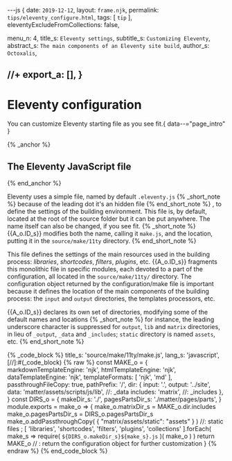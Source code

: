 ---js
{
  date:      `2019-12-12`,
  layout:    `frame.njk`,
  permalink: `tips/eleventy_configure.html`,
  tags:      [ `tip` ],
  eleventyExcludeFromCollections: false,

  menu_n:     4,
  title_s:    `Eleventy settings`,
  subtitle_s: `Customizing Eleventy`,
  abstract_s: `The main components of an Eleventy site build`,
  author_s:   `Octoxalis`,

  //+ export_a: [],
}
---
[comment]: # (======== Post ========)
# Eleventy configuration

You can customize Eleventy starting file as you see fit.{ data--="page_intro" }

{% _anchor %}
## The Eleventy JavaScript file
{% end_anchor %}


Eleventy uses a simple file, named by default `.eleventy.js`
{% _short_note %}
because of the leading dot it's an hidden file
{% end_short_note %}
, to define the settings of the building environment. This file is, by default, located at the root of the source folder but it can be put anywhere. The name itself can also be changed, if you see fit.
{% _short_note %}
{{A_o.ID_s}} modifies both the name, calling it `make.js`, and the location, putting it in the `source/make/11ty` directory.
{% end_short_note %}

This file defines the settings of the main resources used in the building process: _libraries_, _shortcodes_, _filters_, _plugins_, etc. {{A_o.ID_s}} fragments this monolithic file in specific modules, each devoted to a part of the configuration, all located in the `source/make/11ty/` directory. The configuration object returned by the configuration/make file is important because it defines the location of the main components of the building process: the `input` and `output` directories, the templates processors, etc.

{{A_o.ID_s}} declares its own set of directories, modifying some of the default names and locations
{% _short_note %}
for instance, the leading underscore character is suppressed for `output`, `lib` and `matrix` directories, in lieu of `_output`, `_data` and `_includes`; `static` directory is named `assets`, etc.
{% end_short_note %}


{% _code_block %}
    title_s: 'source/make/11ty/make.js',
    lang_s: 'javascript',
[//]:#(_code_block)
{% raw %}
const MAKE_o =
{
  markdownTemplateEngine: 'njk',
  htmlTemplateEngine:     'njk',
  dataTemplateEngine:     'njk',
  templateFormats:        [ 'njk', 'md' ],
  passthroughFileCopy:    true,
  pathPrefix:             '/',
  dir:
  {
    input:    '.',
    output:   '../site',
    data:     'matter/assets/scripts/js/lib',  //: _data
    includes: 'matrix',                        //: _includes
  },
}
const DIRS_o =
{
  makeDir_s:  './',
  pagesPartsDir_s: './matter/pages/parts',
}
module.exports = make_o =>
{
  make_o.matrixDir_s = MAKE_o.dir.includes
  make_o.pagesPartsDir_s = DIRS_o.pagesPartsDir_s
  make_o.addPassthroughCopy( { "matrix/assets/static": "assets" } )    //: static files
; [ 'libraries',
    'shortcodes',
    'filters',
    'plugins',
    'collections'
  ].forEach( make_s => require( `${DIRS_o.makeDir_s}${make_s}.js` )( make_o ) )
  return MAKE_o    // : return the configuration object for further customization
}
{% endraw %}
{% end_code_block %}


[comment]: # (======== Links ========)
